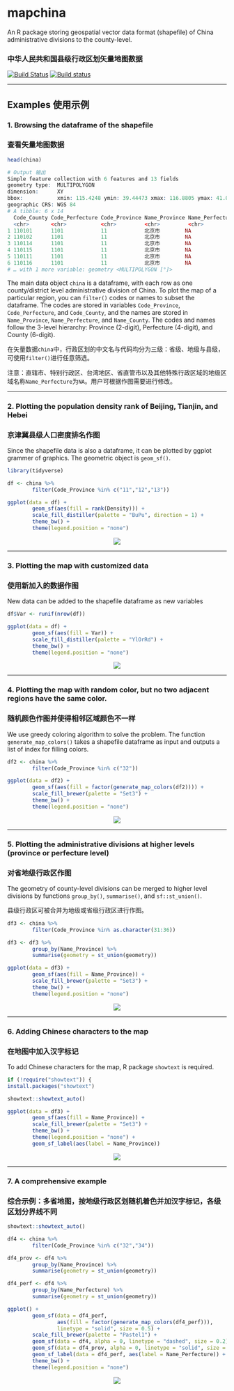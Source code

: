 # mapchina

An R package storing geospatial vector data format (shapefile) of China administrative divisions to the county-level.

### 中华人民共和国县级行政区划矢量地图数据

[![Build Status](https://travis-ci.org/xmc811/mapchina.svg?branch=master)](https://travis-ci.org/xmc811/mapchina)
[![Build status](https://ci.appveyor.com/api/projects/status/lrtfd685ytnj9yvd/branch/master?svg=true)](https://ci.appveyor.com/project/xmc811/mapchina/branch/master)

---

## Examples 使用示例

### 1. Browsing the dataframe of the shapefile 
### 查看矢量地图数据

```R
head(china)
```

```R
# Output 输出
Simple feature collection with 6 features and 13 fields
geometry type:  MULTIPOLYGON
dimension:      XY
bbox:           xmin: 115.4248 ymin: 39.44473 xmax: 116.8805 ymax: 41.05936
geographic CRS: WGS 84
# A tibble: 6 x 14
  Code_County Code_Perfecture Code_Province Name_Province Name_Perfecture Name_County Pinyin Pop_2000 Pop_2010 Pop_2017 Pop_2018   Area Density
  <chr>       <chr>           <chr>         <chr>         <chr>           <chr>       <chr>     <dbl>    <dbl>    <dbl>    <dbl>  <dbl>   <dbl>
1 110101      1101            11            北京市        NA              东城区      Dōngc…   881763   919253       NA   822000   41.8  19670.
2 110102      1101            11            北京市        NA              西城区      Xīché…  1232823  1243315       NA  1179000   50.5  23360.
3 110114      1101            11            北京市        NA              昌平区      Chāng…   614821  1660501       NA  2108000 1342     1571.
4 110115      1101            11            北京市        NA              大兴区      Dàxīn…   671444  1365112       NA  1796000 1053     1706.
5 110111      1101            11            北京市        NA              房山区      Fángs…   814367   944832       NA  1188000 1995      595.
6 110116      1101            11            北京市        NA              怀柔区      Huáir…   296002   372887       NA   414000 2123      195.
# … with 1 more variable: geometry <MULTIPOLYGON [°]>
```

The main data object `china` is a dataframe, with each row as one county/district level administrative division of China. 
To plot the map of a particular region, you can `filter()` codes or names to subset the dataframe. 
The codes are stored in variables `Code_Province`, `Code_Perfecture`, and `Code_County`, 
and the names are stored in `Name_Province`, `Name_Perfecture`, and `Name_County`.
The codes and names follow the 3-level hierarchy: Province (2-digit), Perfecture (4-digit), and County (6-digit).

在矢量数据`china`中，行政区划的中文名与代码均分为三级：省级、地级与县级，可使用`filter()`进行任意筛选。


注意：直辖市、特别行政区、台湾地区、省直管市以及其他特殊行政区域的地级区域名称`Name_Perfecture`为`NA`。用户可根据作图需要进行修改。

---

### 2. Plotting the population density rank of Beijing, Tianjin, and Hebei 
### 京津冀县级人口密度排名作图

Since the shapefile data is also a dataframe, it can be plotted by ggplot grammer of graphics. The geometric object is `geom_sf()`. 

```R
library(tidyverse)

df <- china %>%
        filter(Code_Province %in% c("11","12","13"))

ggplot(data = df) +
        geom_sf(aes(fill = rank(Density))) +
        scale_fill_distiller(palette = "BuPu", direction = 1) +
        theme_bw() +
        theme(legend.position = "none")
```

<p align="center">
<img src=https://github.com/xmc811/mapchina/blob/master/images/plot_1.png/>
</p>

---

### 3. Plotting the map with customized data
### 使用新加入的数据作图

New data can be added to the shapefile dataframe as new variables

```R
df$Var <- runif(nrow(df))

ggplot(data = df) +
        geom_sf(aes(fill = Var)) +
        scale_fill_distiller(palette = "YlOrRd") +
        theme_bw() +
        theme(legend.position = "none")
```

<p align="center">
<img src=https://github.com/xmc811/mapchina/blob/master/images/plot_2.png/>
</p>

---

### 4. Plotting the map with random color, but no two adjacent regions have the same color. 
### 随机颜色作图并使得相邻区域颜色不一样

We use greedy coloring algorithm to solve the problem. The function `generate_map_colors()` takes a shapefile dataframe as input and outputs a list of index for filling colors.

```R
df2 <- china %>%
        filter(Code_Province %in% c("32"))

ggplot(data = df2) +
        geom_sf(aes(fill = factor(generate_map_colors(df2)))) +
        scale_fill_brewer(palette = "Set3") +
        theme_bw() +
        theme(legend.position = "none")
```

<p align="center">
<img src=https://github.com/xmc811/mapchina/blob/master/images/plot_3.png/>
</p>


---

### 5. Plotting the administrative divisions at higher levels (province or perfecture level)
### 对省地级行政区作图

The geometry of county-level divisions can be merged to higher level divisions by functions `group_by()`, `summarise()`, and `sf::st_union()`.

县级行政区可被合并为地级或省级行政区进行作图。

```R
df3 <- china %>%
        filter(Code_Province %in% as.character(31:36))

df3 <- df3 %>%
        group_by(Name_Province) %>%
        summarise(geometry = st_union(geometry))

ggplot(data = df3) +
        geom_sf(aes(fill = Name_Province)) +
        scale_fill_brewer(palette = "Set3") +
        theme_bw() +
        theme(legend.position = "none")
```

<p align="center">
<img src=https://github.com/xmc811/mapchina/blob/master/images/plot_4.png/>
</p>


---

### 6. Adding Chinese characters to the map
### 在地图中加入汉字标记

To add Chinese characters for the map, R package `showtext` is required.

```R
if (!require("showtext")) {
install.packages("showtext")

showtext::showtext_auto()

ggplot(data = df3) +
        geom_sf(aes(fill = Name_Province)) +
        scale_fill_brewer(palette = "Set3") +
        theme_bw() +
        theme(legend.position = "none") +
        geom_sf_label(aes(label = Name_Province))
```

<p align="center">
<img src=https://github.com/xmc811/mapchina/blob/master/images/plot_5.png/>
</p>


---

### 7. A comprehensive example
### 综合示例：多省地图，按地级行政区划随机着色并加汉字标记，各级区划分界线不同


```R
showtext::showtext_auto()

df4 <- china %>%
        filter(Code_Province %in% c("32","34"))

df4_prov <- df4 %>%
        group_by(Name_Province) %>%
        summarise(geometry = st_union(geometry))

df4_perf <- df4 %>%
        group_by(Name_Perfecture) %>%
        summarise(geometry = st_union(geometry))

ggplot() +
        geom_sf(data = df4_perf,
                aes(fill = factor(generate_map_colors(df4_perf))),
                linetype = "solid", size = 0.5) +
        scale_fill_brewer(palette = "Pastel1") +
        geom_sf(data = df4, alpha = 0, linetype = "dashed", size = 0.2) +
        geom_sf(data = df4_prov, alpha = 0, linetype = "solid", size = 1.2) +
        geom_sf_label(data = df4_perf, aes(label = Name_Perfecture)) +
        theme_bw() +
        theme(legend.position = "none")
```

<p align="center">
<img src=https://github.com/xmc811/mapchina/blob/master/images/plot_6.png/>
</p>


